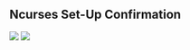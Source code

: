 ## Ncurses Set-Up Confirmation

<img src="https://thumbs2.imgbox.com/93/a7/6iRKNFWn_t.png">

<img src="https://thumbs2.imgbox.com/ff/0d/9qzGgFoH_t.png">
